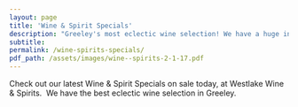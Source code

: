 ```yaml
---
layout: page
title: 'Wine & Spirit Specials'
description: "Greeley's most eclectic wine selection! We have a huge inventory to choose from, both foreign and domestic."
subtitle:
permalink: /wine-spirits-specials/
pdf_path: /assets/images/wine--spirits-2-1-17.pdf
---
```



Check out our latest Wine & Spirit Specials on sale today, at Westlake Wine & Spirits.  We have the best eclectic wine selection in Greeley.